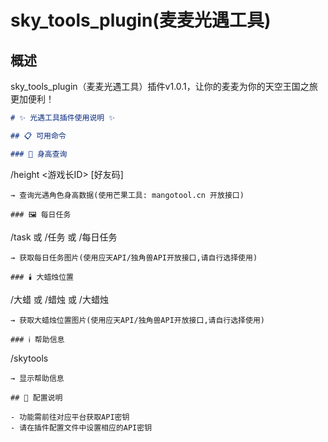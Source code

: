 # sky_tools_plugin(麦麦光遇工具)

## 概述
sky_tools_plugin（麦麦光遇工具）插件v1.0.1，让你的麦麦为你的天空王国之旅更加便利！

```markdown
# ✨ 光遇工具插件使用说明 ✨

## 📋 可用命令

### 📏 身高查询
```
/height <游戏长ID> [好友码]
```
→ 查询光遇角色身高数据(使用芒果工具: mangotool.cn 开放接口)

### 🖼️ 每日任务
```
/task 或 /任务 或 /每日任务
```
→ 获取每日任务图片(使用应天API/独角兽API开放接口,请自行选择使用)

### 🕯️ 大蜡烛位置
```
/大蜡 或 /蜡烛 或 /大蜡烛
```
→ 获取大蜡烛位置图片(使用应天API/独角兽API开放接口,请自行选择使用)

### ℹ️ 帮助信息
```
/skytools
```
→ 显示帮助信息

## 🔧 配置说明

- 功能需前往对应平台获取API密钥
- 请在插件配置文件中设置相应的API密钥
```
